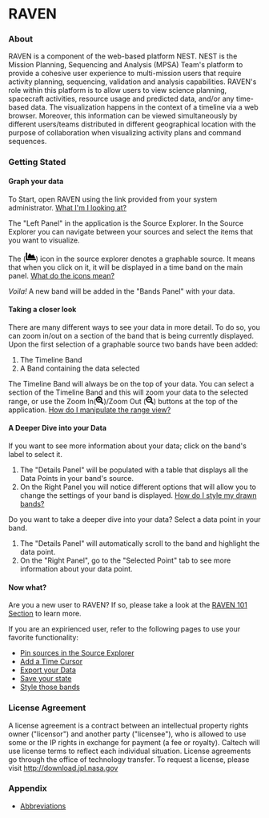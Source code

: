 # RAVEN

### About

RAVEN is a component of the web-based platform NEST. NEST is the Mission Planning, Sequencing and Analysis (MPSA) Team's platform to provide a cohesive user experience to multi-mission users that require activity planning, sequencing, validation and analysis capabilities.  RAVEN's role within this platform is to allow users to view science planning, spacecraft activities, resource usage and predicted data, and/or any time-based data. The visualization happens in the context of a timeline via a web browser. Moreover, this information can be viewed simultaneously by different users/teams distributed in different geographical location with the purpose of collaboration when visualizing activity plans and command sequences. 

### Getting Stated

#### Graph your data

To Start, open RAVEN using the link provided from your system administrator. [What I'm I looking at?](./Raven_101_1_application_layout.md)

The "Left Panel" in the application is the Source Explorer. In the Source Explorer you can navigate between your sources and select the items that you want to visualize. 

The (<img src="./images/chart-area.svg" width="20" />) icon in the source explorer denotes a graphable source. It means that when you click on it, it will be displayed in a time band on the main panel.  [What do the icons mean?](./Raven_101_2_source_explorer.md#iconography)

*Voila!* A new band will be added in the "Bands Panel" with your data.

#### Taking a closer look

There are many different ways to see your data in more detail. To do so, you can zoom in/out on a section of the band that is being currently displayed. Upon the first selection of a graphable source two bands have been added:

1. The Timeline Band 
2. A Band containing the data selected

The Timeline Band will always be on the top of your data. You can select a section of the Timeline Band and this will zoom your data to the selected range, or use the Zoom In(<img src="./images/search-plus.svg" width="15" />)/Zoom Out (<img src="./images/search-minus.svg" width="15" />) buttons at the top of the application. [How do I manipulate the range view?](./Raven_101_3_bands.md#manipulate-time-range)

#### A Deeper Dive into your Data

If you want to see more information about your data; click on the band's label to select it.

1. The "Details Panel" will be populated with a table that displays all the Data Points in your band's source.
2. On the Right Panel you will notice different options that will allow you to change the settings of your band is displayed. [How do I style my drawn bands?](./Raven_101_3_bands.md#band-type-configuration-options)

Do you want to take a deeper dive into your data? Select a data point in your band.

1. The "Details Panel" will automatically scroll to the band and highlight the data point.
2. On the "Right Panel", go to the "Selected Point" tab to see more information about your data point.

#### Now what?

Are you a new user to RAVEN? If so, please take a look at the [RAVEN 101 Section](./Raven_101.md) to learn more. 

If you are an expirienced user, refer to the following pages to use your favorite functionality:

- [Pin sources in the Source Explorer](./Raven_101_2_source_explorer.md#pins)
- [Add a Time Cursor](./Raven_101_4_time_cursor.md)
- [Export your Data](./Raven_101_6_export_data.md)
- [Save your state](./Raven_101_5_states_layouts_shareable_links.md)
- [Style those bands](./Raven_101_3_bands.md#band-type-configuration-options)

### License Agreement

A license agreement is a contract between an intellectual property rights owner ("licensor") and another party ("licensee"), who is allowed to use some or the IP rights in exchange for payment (a fee or royalty). Caltech will use license terms to reflect each individual situation. License agreements go through the office of technology transfer. To request a license, please visit http://download.jpl.nasa.gov

### Appendix
- [Abbreviations](./abbreviations.md)
